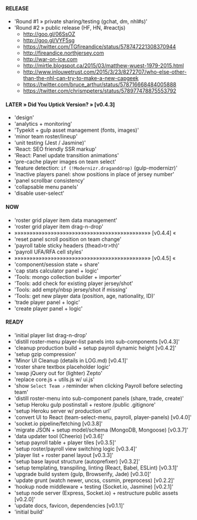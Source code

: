 #### RELEASE

- 'Round #1 » private sharing/testing (gchat, dm, nhl#s)'
- 'Round #2 » public release (HF, HN, #reactjs)
  - http://goo.gl/06SsOZ
  - http://goo.gl/VYF5sg
  - https://twitter.com/TGfireandice/status/578747221308370944
  - http://fireandice.northjersey.com
  - http://war-on-ice.com
  - http://mirtle.blogspot.ca/2015/03/matthew-wuest-1979-2015.html
  - http://www.inlouwetrust.com/2015/3/23/8272707/who-else-other-than-the-nhl-can-try-to-make-a-new-capgeek
  - https://twitter.com/bruce_arthur/status/578716668484005888
  - https://twitter.com/chrismpeters/status/578977478875553792


#### LATER » Did You Uptick Version? » [v0.4.3]

- 'design'
- 'analytics + monitoring'
- 'Typekit + gulp asset management (fonts, images)'
- 'minor team roster/lineup'
- 'unit testing (Jest / Jasmine)'
- 'React: SEO friendly SSR markup'
- 'React: Panel update transition animations'
- 'pre-cache player images on team select'
- 'feature detection: `if (!Modernizr.draganddrop)` (gulp-modernizr)'
- 'inactive players panel: show positions in place of jersey number'
- 'panel scrollbar consistency'
- 'collapsable menu panels'
- 'disable user-select'


#### NOW

- 'roster grid player item data management'
- 'roster grid player item drag-n-drop'
-  »»»»»»»»»»»»»»»»»»»»»»»»»»»»»»»»»»»»»»»»»»»»» [v0.4.4] «
- 'reset panel scroll position on team change'
- 'payroll table sticky headers (thead>tr>th)'
- 'payroll UFA/RFA cell styles'
-  »»»»»»»»»»»»»»»»»»»»»»»»»»»»»»»»»»»»»»»»»»»»» [v0.4.5] «
- 'component/session state + share'
- 'cap stats calculator panel + logic'
- 'Tools: mongo collection builder + importer'
- 'Tools: add check for existing player jersey/shot'
- 'Tools: add empty/nbsp jersey/shot if missing'
- 'Tools: get new player data (position, age, nationality, ID)'
- 'trade player panel + logic'
- 'create player panel + logic'


#### READY

- 'initial player list drag-n-drop'
- 'distill roster-menu player-list panels into sub-components [v0.4.3]'
- 'cleanup production build + setup payroll dynamic height [v0.4.2]'
- 'setup gzip compression'
- 'Minor UI Cleanup (details in LOG.md) [v0.4.1]'
- 'roster share textbox placeholder logic'
- 'swap jQuery out for (lighter) Zepto'
- 'replace core.js + utils.js w/ ui.js'
- 'show `Select Team ⤴︎` reminder when clicking Payroll before selecting team'
- 'distill roster-menu into sub-component panels (share, trade, create)'
- 'setup Heroku gulp postinstall + restore /public .gitignore'
- 'setup Heroku server w/ production url'
- 'convert UI to React (team-select-menu, payroll, player-panels) [v0.4.0]'
- 'socket.io pipeline/fetching [v0.3.8]'
- 'migrate JSON + setup model/schema (MongoDB, Mongoose) [v0.3.7]'
- 'data updater tool (Cheerio) [v0.3.6]'
- 'setup payroll table + player tiles [v0.3.5]'
- 'setup roster/payroll view switching logic [v0.3.4]'
- 'player list + roster panel layout [v0.3.3]'
- 'setup base layout structure (autoprefixer) [v0.3.2]'
- 'setup templating, transpiling, linting (React, Babel, ESLint) [v0.3.1]'
- 'upgrade build system (gulp, Browserify, Jade) [v0.3.0]'
- 'update grunt (watch newer, uncss, cssmin, preprocess) [v0.2.2]'
- 'hookup node middleware + testing (Socket.io, Jasmine) [v0.2.1]'
- 'setup node server (Express, Socket.io) + restructure public assets [v0.2.0]'
- 'update docs, favicon, dependencies [v0.1.1]'
- 'initial build'
